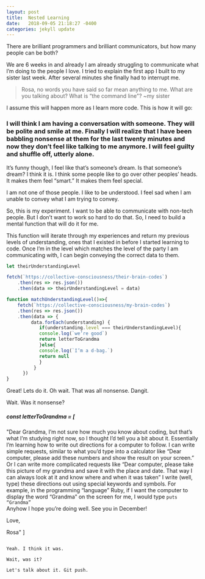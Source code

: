 ```yaml
---
layout: post
title:  Nested Learning
date:   2018-09-05 21:18:27 -0400
categories: jekyll update
---
```

There are brilliant programmers and brilliant communicators, but how many people can be both?

We are 6 weeks in and already I am already struggling to communicate what I’m doing to the people I love. I tried to explain the first app I built to my sister last week. After several minutes she finally had to interrupt me.

>Rosa, no words you have said so far mean anything to me. What are you talking about? What is “the command line"? ~my sister

I assume this will happen more as I learn more code. This is how it will go:


### I will think I am having a conversation with someone. They will be polite and smile at me. Finally I will realize that I have been babbling nonsense at them for the last twenty minutes and now they don’t feel like talking to me anymore. I will feel guilty and shuffle off, utterly alone.


It’s funny though, I feel like that’s someone’s dream. Is that someone’s dream? I think it is. I think some people like to go over other peoples’ heads. It makes them feel “smart.” It makes them feel special.

I am not one of those people. I like to be understood. I feel sad when I am unable to convey what I am trying to convey.

So, this is my experiment. I want to be able to communicate with non-tech people. But I don’t want to work so hard to do that. So, I need to build a mental function that will do it for me.

This function will iterate through my experiences and return my previous levels of understanding, ones that I existed in before I started learning to code. Once I’m in the level which matches the level of the party I am communicating with, I can begin conveying the correct data to them.  

```js
let theirUnderstandingLevel

fetch(`https://collective-consciousness/their-brain-codes`)
	.then(res => res.json())
	.then(data => theirUnderstandingLevel = data)

function matchUnderstandingLevel()=>{
	fetch(`https://collective-consciousness/my-brain-codes`)
	.then(res => res.json())
	.then(data => {
		 data.forEach(understanding) {
			if(understanding.level === theirUnderstandingLevel){
			console.log(`we’re good`)
			return letterToGrandma
			}else{
			console.log(`I’m a d-bag.`)
            return null
            }
          }  
      })
}
```

Great! Lets do it. Oh wait. That was all nonsense. Dangit.

Wait. Was it nonsense?

##### const letterToGrandma = [

"Dear Grandma,
  I’m not sure how much you know about coding, but that’s what I’m studying right now, so I thought I’d tell you a bit about it.
  Essentially I’m learning how to write out directions for a computer to follow. I can write simple requests, similar to what you’d type into a calculator like “Dear computer, please add these numbers and show the result on your screen.”
  Or I can write more complicated requests like “Dear computer, please take this picture of my grandma and save it with the place and date. That way I can always look at it and know where and when it was taken”
  I write (well, type) these directions out using special keywords and symbols. For example, in the programming “language” Ruby, if I want the computer to display the word “Grandma” on the screen for me, I would type `puts “Grandma”`   
  Anyhow I hope you’re doing well. See you in December!

  Love,

  Rosa"
]
```

Yeah. I think it was.

Wait, was it?

Let's talk about it. Git push.
